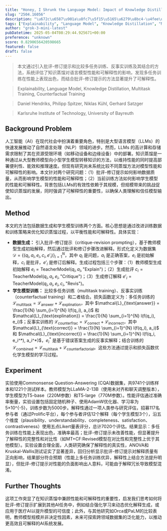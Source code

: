 ```yaml
---
title: "Honey, I Shrunk the Language Model: Impact of Knowledge Distillation Methods on Performance and Explainability"
slug: "2504.16056"
description: "\u672c\u6587\u901a\u8fc7\u5f15\u5165\u6279\u8bc4-\u4fee\u8ba2\u63d0\u793a\u548c\u6bd4\u8f83\u591a\u4efb\u52a1\u8bad\u7ec3\u3001\u53cd\u4e8b\u5b9e\u8bad\u7ec3\u53ca\u5176\u7ed3\u5408\u7684\u65b9\u6cd5\uff0c\u7cfb\u7edf\u8bc4\u4f30\u4e86\u77e5\u8bc6\u84b8\u998f\u5bf9\u8bed\u8a00\u6a21\u578b\u6027\u80fd\u548c\u53ef\u89e3\u91ca\u6027\u7684\u5f71\u54cd\uff0c\u53d1\u73b0\u591a\u4efb\u52a1\u8bad\u7ec3\u5728\u6027\u80fd\u4e0a\u8868\u73b0\u51fa\u8272\uff0c\u800c\u7ed3\u5408\u6279\u8bc4-\u4fee\u8ba2\u63d0\u793a\u7684\u65b9\u6cd5\u663e\u8457\u63d0\u5347\u4e86\u53ef\u89e3\u91ca\u6027\u3002"
tags: ["Explainability", "Language Model", "Knowledge Distillation", "Multitask Training", "Counterfactual Training"]
author: "grok-3-mini-latest"
pubDatetime: 2025-05-04T08:29:44.925671+00:00
preference: "unknown"
score: 0.8290656420598665
featured: false
draft: false
---
```


> 本文通过引入批评-修订提示和比较多任务训练、反事实训练及其结合的方法，系统评估了知识蒸馏对语言模型性能和可解释性的影响，发现多任务训练在性能上表现出色，而结合批评-修订提示的方法显著提升了可解释性。

> Explainability, Language Model, Knowledge Distillation, Multitask Training, Counterfactual Training 

> Daniel Hendriks, Philipp Spitzer, Niklas Kühl, Gerhard Satzger

> Karlsruhe Institute of Technology, University of Bayreuth 

## Background Problem

人工智能（AI）在现代社会中扮演着重要角色，特别是大型语言模型（LLMs）的快速发展推动了自然语言处理（NLP）领域的进步。然而，LLMs 的高计算和存储需求限制了其在资源受限环境（如移动设备和边缘设备）中的部署。知识蒸馏是一种通过从大型教师模型向小型学生模型转移知识的方法，以维持性能的同时提高部署便利性、能效和推理速度。但现有研究尚未系统比较不同蒸馏方法对模型性能和可解释性的影响。本文针对两个研究问题：（1）批评-修订提示如何影响数据质量，从而影响学生模型的性能和可解释性；（2）当前训练方法如何影响学生模型的性能和可解释性。背景包括LLMs的有效性依赖于其规模，但规模带来的挑战促使知识蒸馏的发展，同时强调了可解释性的重要性，以确保人类理解和信任模型输出。

## Method

本文的方法包括数据生成和学生模型训练两个方面。核心思想是通过改进训练数据和训练策略来优化知识蒸馏过程，以平衡性能和可解释性。具体实现：
- **数据生成：** 引入批评-修订提示（critique-revision prompting），基于教师模型生成初始解释，然后通过批评和修订步骤改进解释。形式化定义为数据集 $\mathcal{D} = \{ (q_i, a_i, e_i, c_i, e'_i) \}_{i=1}^N$，其中 $q_i$ 是问题，$a_i$ 是正确答案，$e_i$ 是初始解释，$c_i$ 是批评，$e'_i$ 是修订后解释。生成过程包括三个步骤：（1）教师模型生成初始解释 $e_i = \text{TeacherModel}(q_i, a_i, \text{"Explain"})$；（2）生成批评 $c_i = \text{TeacherModel}(q_i, a_i, e_i, \text{"Critique"})$；（3）生成修订解释 $e'_i = \text{TeacherModel}(q_i, a_i, e_i, c_i, \text{"Revis"})$。
- **学生模型训练：** 比较多任务训练（multitask training）、反事实训练（counterfactual training）和二者结合。损失函数定义为：多任务训练的 $\mathcal{L}_{\text{multitask}} = \mathcal{L}_{\text{answer}} + \mathcal{L}_{\text{explination}}$，其中 $\mathcal{L}_{\text{answer}} = \frac{1}{N} \sum_{i=1}^{N} l(f(q_i), a_i)$ 和 $\mathcal{L}_{\text{explination}} = \frac{1}{N} \sum_{i=1}^{N} l(f(q_i), e_i)$；反事实训练的 $\mathcal{L}_{\text{counterfrac}} = \mathcal{L}_{\text{correct}} + \mathcal{L}_{\text{incorrect}}$，其中 $\mathcal{L}_{\text{correct}} = \frac{1}{N} \sum_{i=1}^{N} l(f(q_i), a_i)$ 和 $\mathcal{L}_{\text{incorrect}} = \frac{1}{N} \sum_{i=1}^{N} l(f(q_i, e_i^*), a_i^*)$，$e_i^*$ 是基于错误答案生成的反事实解释；结合训练的 $\mathcal{L}_{\text{combined}} = \mathcal{L}_{\text{multitask}} + \mathcal{L}_{\text{counterfactorial}}$。这些方法通过提示和损失函数优化学生模型的学习过程。

## Experiment

实验使用Commonsense Question-Answering (CQA)数据集，共9741个训练样本和1221个测试样本。教师模型为LLaMA-2-13B（使用未对齐和聊天调整版本），学生模型为T5-base（220M参数）和T5-large（770M参数）。性能评估通过准确率衡量，实验设置包括固定随机种子、使用AdamW优化器、学习率为5×10^{-5}，训练步数为5000步。解释性通过一项人类参与研究评估，招募117名参与者（通过Prolific平台），每个参与者评估12个解释（每个学生模型3个），沿五个维度（plausibility、understandability、completeness、satisfaction、contrastiveness）使用五点Likert量表评分，总计7020个评估。结果显示：多任务训练在性能上表现出色，准确率最高；批评-修订提示未改善性能，但显著提升了解释性的完整性和对比性（如MT+CF:Revised模型在对比性和完整性上优于其他模型）。实验设置合理全面，人类研究确保了解释性的真实性，ANOVA和Kruskal-Wallis测试证实了显著差异，回归分析显示批评-修订提示对解释质量有正向影响，结果部分符合预期（性能上多任务训练优异，解释性上结合方法提升明显），但批评-修订提示对性能的负面影响出人意料，可能由于解释冗长导致模型混淆。

## Further Thoughts 

这项工作突显了在知识蒸馏中兼顾性能和可解释性的重要性，启发我们思考如何将批评-修订提示扩展到其他AI任务中，例如结合强化学习来动态优化解释生成，或应用于医疗AI以提升模型的可信度；此外，与其他研究如Orca或PaLM的比较表明，教师模型规模并非决定性因素，未来可探索跨领域数据集的泛化能力，以推动更高效且可解释的AI系统发展。